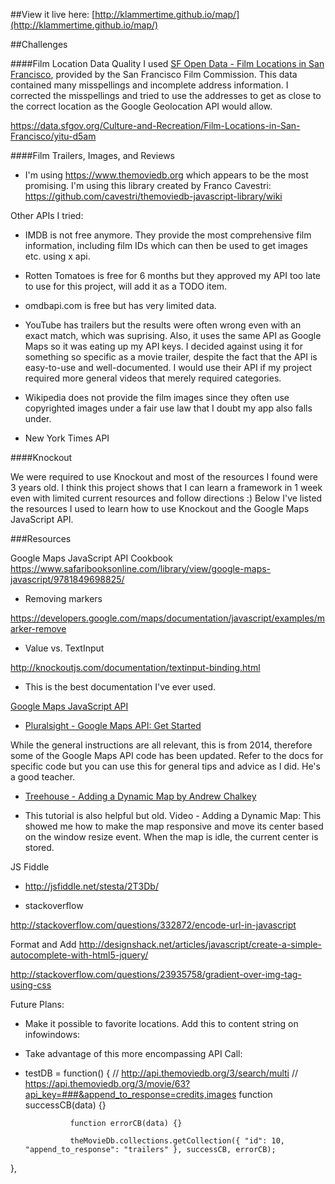 ##View it live here: 
[http://klammertime.github.io/map/](http://klammertime.github.io/map/)

##Challenges

####Film Location Data Quality
I used [SF Open Data - Film Locations in San Francisco](https://data.sfgov.org/Culture-and-Recreation/Film-Locations-in-San-Francisco/yitu-d5am), provided by the San Francisco Film Commission. This data contained many misspellings and incomplete
address information. I corrected the misspellings and tried to use the addresses to get as close to the correct location as the Google Geolocation API
would allow. 

https://data.sfgov.org/Culture-and-Recreation/Film-Locations-in-San-Francisco/yitu-d5am

####Film Trailers, Images, and Reviews

* I'm using https://www.themoviedb.org which
appears to be the most promising. I'm using this library created by Franco Cavestri: https://github.com/cavestri/themoviedb-javascript-library/wiki

Other APIs I tried:
* IMDB is not free anymore. They provide the most comprehensive film information,
including film IDs which can then be used to get images etc. using x api.

* Rotten Tomatoes is free for 6 months but they approved my API too late to use for this project, will add it as a TODO item.

* omdbapi.com is free but has very limited data.

* YouTube has trailers but the results were often wrong even with 
an exact match, which was suprising. Also, it uses the same API
as Google Maps so it was eating up my API keys. I decided against
using it for something so specific as a movie trailer, despite the
fact that the API is easy-to-use and well-documented. I would use
their API if my project required more general videos that merely
required categories.

* Wikipedia does not provide the film images since they often
use copyrighted images under a fair use law that I doubt my app 
also falls under.

* New York Times API

####Knockout

We were required to use Knockout and most of the resources I found were 3 years old. I think this project shows that I can learn a framework in 1 week even with limited current resources and follow directions :) Below I've listed the resources I used to learn how
to use Knockout and the Google Maps JavaScript API.

###Resources

Google Maps JavaScript API Cookbook
https://www.safaribooksonline.com/library/view/google-maps-javascript/9781849698825/

* Removing markers

https://developers.google.com/maps/documentation/javascript/examples/marker-remove

* Value vs. TextInput

http://knockoutjs.com/documentation/textinput-binding.html

* This is the best documentation I've ever used. 

[Google Maps JavaScript API](https://developers.google.com/maps/documentation/javascript/)


* [Pluralsight - Google Maps API: Get Started](https://app.pluralsight.com/library/courses/google-maps-api-get-started/table-of-contents)

While the general instructions are all relevant, this is from 2014, therefore
some of the Google Maps API code has been updated. Refer to the docs
for specific code but you can use this for general tips and advice as I 
did. He's a good teacher. 

* [Treehouse - Adding a Dynamic Map by Andrew Chalkey](https://teamtreehouse.com/library/build-an-interactive-website/google-maps-integration/adding-a-dynamic-map-2)

* This tutorial is also helpful but old.
Video -  Adding a Dynamic Map:
This showed me how to make the map responsive and move its center based on the window resize event. When the map is idle, the current center is stored.  

JS Fiddle
* http://jsfiddle.net/stesta/2T3Db/

* stackoverflow

http://stackoverflow.com/questions/332872/encode-url-in-javascript

Format and Add
http://designshack.net/articles/javascript/create-a-simple-autocomplete-with-html5-jquery/

http://stackoverflow.com/questions/23935758/gradient-over-img-tag-using-css

Future Plans:

* Make it possible to favorite locations. Add this to content string on infowindows: <span data-bind="click: $parent.fav" class="glyphicon glyphicon-heart" aria-hidden="true"></span>

* Take advantage of this more encompassing API Call:
* testDB = function() {
                // http://api.themoviedb.org/3/search/multi
                // https://api.themoviedb.org/3/movie/63?api_key=###&append_to_response=credits,images
                function successCB(data) {}

                function errorCB(data) {}

                theMovieDb.collections.getCollection({ "id": 10, "append_to_response": "trailers" }, successCB, errorCB);
},

